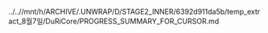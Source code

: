 ../..//mnt/h/ARCHIVE/.UNWRAP/D/STAGE2_INNER/6392d911da5b/temp_extract_8월7일/DuRiCore/PROGRESS_SUMMARY_FOR_CURSOR.md
